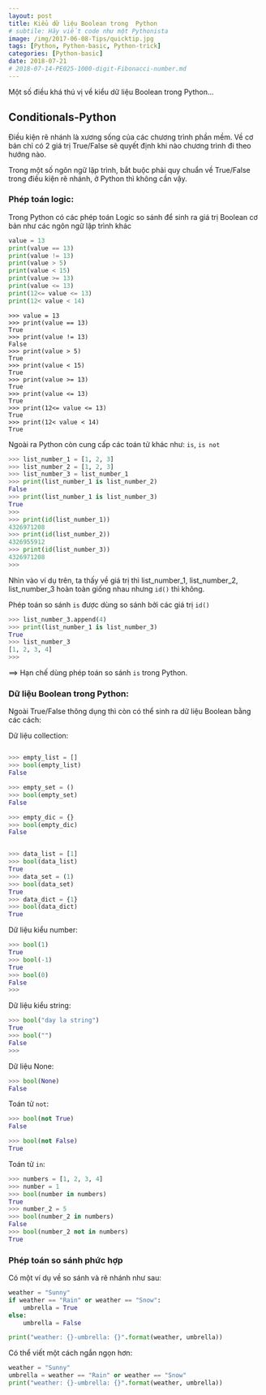 ```yaml
---
layout: post
title: Kiểu dữ liệu Boolean trong  Python
# subtile: Hãy viết code như một Pythonista
image: /img/2017-06-08-Tips/quicktip.jpg
tags: [Python, Python-basic, Python-trick]
categories: [Python-basic]
date: 2018-07-21
# 2018-07-14-PE025-1000-digit-Fibonacci-number.md
---
```

Một số điều khá thú vị về kiểu dữ liệu Boolean trong Python...


## Conditionals-Python

Điều kiện rẽ nhánh là xương sống của các chương trình phần mềm. Về cơ bản chỉ có 2 giá trị True/False sẽ quyết định khi nào chương trình đi theo hướng nào. 

Trong một số ngôn ngữ lập trình, bắt buộc phải quy chuẩn về True/False trong điều kiện rẽ nhánh, ở Python thì không cần vậy. 

### Phép toán logic:

Trong Python có các phép toán Logic so sánh để sinh ra giá trị Boolean cơ bản như các ngôn ngữ lập trình khác

```Python
value = 13
print(value == 13)
print(value != 13)
print(value > 5)
print(value < 15)
print(value >= 13)
print(value <= 13)
print(12<= value <= 13)
print(12< value < 14)
```


```
>>> value = 13
>>> print(value == 13)
True
>>> print(value != 13)
False
>>> print(value > 5)
True
>>> print(value < 15)
True
>>> print(value >= 13)
True
>>> print(value <= 13)
True
>>> print(12<= value <= 13)
True
>>> print(12< value < 14)
True
```

Ngoài ra Python còn cung cấp các toán tử khác như:
`is`, `is not`


```Python
>>> list_number_1 = [1, 2, 3]
>>> list_number_2 = [1, 2, 3]
>>> list_number_3 = list_number_1
>>> print(list_number_1 is list_number_2)
False
>>> print(list_number_1 is list_number_3)
True
>>> 
>>> print(id(list_number_1))
4326971208
>>> print(id(list_number_2))
4326955912
>>> print(id(list_number_3))
4326971208
>>> 

```

Nhìn vào ví dụ trên, ta thấy về giá trị thì list_number_1, list_number_2, list_number_3 hoàn toàn giống nhau nhưng `id()` thì không. 

Phép toán so sánh `is` được dùng so sánh bởi các giá trị `id()` 

```Python
>>> list_number_3.append(4)
>>> print(list_number_1 is list_number_3)
True
>>> list_number_3
[1, 2, 3, 4]
>>> 
```

==> Hạn chế dùng phép toán so sánh `is` trong Python.

### Dữ liệu Boolean trong Python:

Ngoài True/False thông dụng thì còn có thể sinh ra dữ liệu Boolean bằng các cách:

Dữ liệu collection:

```Python

>>> empty_list = []
>>> bool(empty_list)
False

>>> empty_set = ()
>>> bool(empty_set)
False

>>> empty_dic = {}
>>> bool(empty_dic)
False


>>> data_list = [1]
>>> bool(data_list)
True
>>> data_set = (1)
>>> bool(data_set)
True
>>> data_dict = {1}
>>> bool(data_dict)
True

```

Dữ liệu kiểu number:

```Python
>>> bool(1)
True
>>> bool(-1)
True
>>> bool(0)
False
>>> 

```

Dữ liệu kiểu string:

```Python
>>> bool("day la string")
True
>>> bool("")
False
>>> 

```

Dữ liệu None:
```Python
>>> bool(None)
False

```

Toán tử `not`:
```Python
>>> bool(not True)
False

>>> bool(not False)
True
```

Toán tử `in`:
```Python
>>> numbers = [1, 2, 3, 4]
>>> number = 1
>>> bool(number in numbers)
True
>>> number_2 = 5
>>> bool(number_2 in numbers)
False
>>> bool(number_2 not in numbers)
True

```


### Phép toán so sánh phức hợp
Có một ví dụ về so sánh và rẽ nhánh như sau:

```Python
weather = "Sunny"
if weather == "Rain" or weather == "Snow":
    umbrella = True
else:
    umbrella = False

print("weather: {}-umbrella: {}".format(weather, umbrella))

```

Có thể viết một cách ngắn ngọn hơn:

```Python
weather = "Sunny"
umbrella = weather == "Rain" or weather == "Snow"
print("weather: {}-umbrella: {}".format(weather, umbrella))
```

